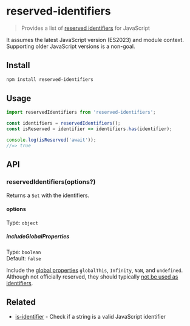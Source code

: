 # reserved-identifiers

> Provides a list of [reserved identifiers](https://262.ecma-international.org/14.0/#sec-keywords-and-reserved-words) for JavaScript

It assumes the latest JavaScript version (ES2023) and module context. Supporting older JavaScript versions is a non-goal.

## Install

```sh
npm install reserved-identifiers
```

## Usage

```js
import reservedIdentifiers from 'reserved-identifiers';

const identifiers = reservedIdentifiers();
const isReserved = identifier => identifiers.has(identifier);

console.log(isReserved('await'));
//=> true
```

## API

### reservedIdentifiers(options?)

Returns a `Set` with the identifiers.

#### options

Type: `object`

##### includeGlobalProperties

Type: `boolean`\
Default: `false`

Include the [global properties](https://tc39.es/ecma262/#sec-value-properties-of-the-global-object) `globalThis`, `Infinity`, `NaN`, and `undefined`. Although not officially reserved, they should typically [not be used as identifiers](https://developer.mozilla.org/en-US/docs/Web/JavaScript/Reference/Global_Objects/undefined#sect1).

## Related

- [is-identifier](https://github.com/sindresorhus/is-identifier) - Check if a string is a valid JavaScript identifier
